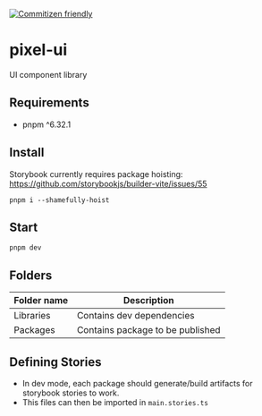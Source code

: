 [![Commitizen friendly](https://img.shields.io/badge/commitizen-friendly-brightgreen.svg)](http://commitizen.github.io/cz-cli/)

# pixel-ui

UI component library

## Requirements

- pnpm ^6.32.1

## Install

Storybook currently requires package hoisting: https://github.com/storybookjs/builder-vite/issues/55

`pnpm i --shamefully-hoist`

## Start

`pnpm dev`

## Folders

| Folder name | Description                      |
| ----------- | -------------------------------- |
| Libraries   | Contains dev dependencies        |
| Packages    | Contains package to be published |

## Defining Stories

- In dev mode, each package should generate/build artifacts for storybook stories to work.
- This files can then be imported in `main.stories.ts`
